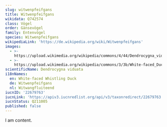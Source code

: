 ```yaml
---
slug: witwenpfeifgans
title: Witwenpfeifgans
wikidata: Q742574
class: Vögel
order: Gänsevögel
family: Entenvögel
species: Witwenpfeifgans
wikipediaLink: 'https://de.wikipedia.org/wiki/Witwenpfeifgans'
images:
  - >-
    https://upload.wikimedia.org/wikipedia/commons/4/44/Dendrocygna_viduata_2.jpg
  - >-
    https://upload.wikimedia.org/wikipedia/commons/3/3b/White-faced_Duck_(Dendrocygna_viduata)_(31189687175).jpg
scientificName: Dendrocygna viduata
i18nNames:
  en: White-faced Whistling Duck
  de: Witwenpfeifgans
  nl: Witwangfluiteend
iucnID: '22679763'
iucnLink: 'https://apiv3.iucnredlist.org/api/v3/taxonredirect/22679763'
iucnStatus: Q211005
published: false
---
```


I am content.
